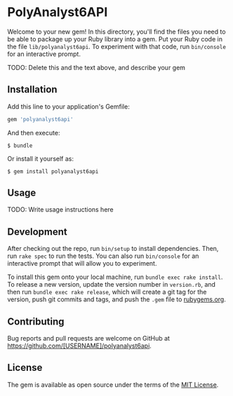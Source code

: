 # PolyAnalyst6API

Welcome to your new gem! In this directory, you'll find the files you need to be able to package up your Ruby library into a gem. Put your Ruby code in the file `lib/polyanalyst6api`. To experiment with that code, run `bin/console` for an interactive prompt.

TODO: Delete this and the text above, and describe your gem

## Installation

Add this line to your application's Gemfile:

```ruby
gem 'polyanalyst6api'
```

And then execute:

    $ bundle

Or install it yourself as:

    $ gem install polyanalyst6api

## Usage

TODO: Write usage instructions here

## Development

After checking out the repo, run `bin/setup` to install dependencies. Then, run `rake spec` to run the tests. You can also run `bin/console` for an interactive prompt that will allow you to experiment.

To install this gem onto your local machine, run `bundle exec rake install`. To release a new version, update the version number in `version.rb`, and then run `bundle exec rake release`, which will create a git tag for the version, push git commits and tags, and push the `.gem` file to [rubygems.org](https://rubygems.org).

## Contributing

Bug reports and pull requests are welcome on GitHub at https://github.com/[USERNAME]/polyanalyst6api.

## License

The gem is available as open source under the terms of the [MIT License](https://opensource.org/licenses/MIT).
